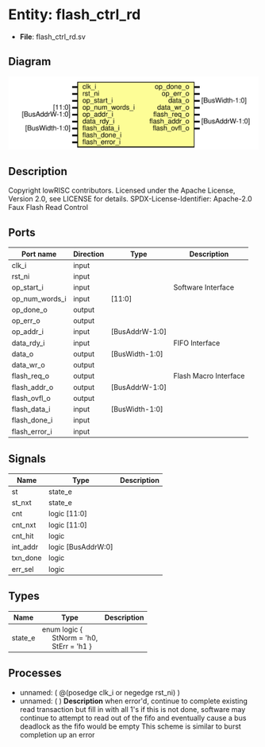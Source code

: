# Entity: flash_ctrl_rd

- **File**: flash_ctrl_rd.sv
## Diagram

![Diagram](flash_ctrl_rd.svg "Diagram")
## Description

Copyright lowRISC contributors.
 Licensed under the Apache License, Version 2.0, see LICENSE for details.
 SPDX-License-Identifier: Apache-2.0
 Faux Flash Read Control
 
## Ports

| Port name      | Direction | Type           | Description           |
| -------------- | --------- | -------------- | --------------------- |
| clk_i          | input     |                |                       |
| rst_ni         | input     |                |                       |
| op_start_i     | input     |                | Software Interface    |
| op_num_words_i | input     | [11:0]         |                       |
| op_done_o      | output    |                |                       |
| op_err_o       | output    |                |                       |
| op_addr_i      | input     | [BusAddrW-1:0] |                       |
| data_rdy_i     | input     |                | FIFO Interface        |
| data_o         | output    | [BusWidth-1:0] |                       |
| data_wr_o      | output    |                |                       |
| flash_req_o    | output    |                | Flash Macro Interface |
| flash_addr_o   | output    | [BusAddrW-1:0] |                       |
| flash_ovfl_o   | output    |                |                       |
| flash_data_i   | input     | [BusWidth-1:0] |                       |
| flash_done_i   | input     |                |                       |
| flash_error_i  | input     |                |                       |
## Signals

| Name     | Type               | Description |
| -------- | ------------------ | ----------- |
| st       | state_e            |             |
| st_nxt   | state_e            |             |
| cnt      | logic [11:0]       |             |
| cnt_nxt  | logic [11:0]       |             |
| cnt_hit  | logic              |             |
| int_addr | logic [BusAddrW:0] |             |
| txn_done | logic              |             |
| err_sel  | logic              |             |
## Types

| Name    | Type                                                                                                                          | Description |
| ------- | ----------------------------------------------------------------------------------------------------------------------------- | ----------- |
| state_e | enum logic {<br><span style="padding-left:20px">     StNorm  = 'h0,<br><span style="padding-left:20px">     StErr   = 'h1   } |             |
## Processes
- unnamed: ( @(posedge clk_i or negedge rst_ni) )
- unnamed: (  )
**Description**
when error'd, continue to complete existing read transaction but fill in with all 1's
if this is not done, software may continue to attempt to read out of the fifo
and eventually cause a bus deadlock as the fifo would be empty
This scheme is similar to burst completion up an error

